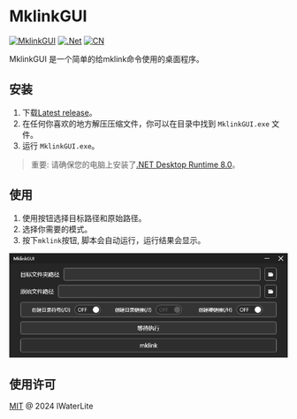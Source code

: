 # MklinkGUI

[![MklinkGUI](https://img.shields.io/badge/Mklink-%40lWaterLite-blue)](https://github.com/lWaterLite) [![.Net](https://img.shields.io/badge/.NET-8.0-green)](https://dotnet.microsoft.com/en-us/download/dotnet/8.0) [![CN](https://img.shields.io/badge/CN-ZH-orange)](README.zh.md)

MklinkGUI 是一个简单的给mklink命令使用的桌面程序。



## 安装

1. 下载[Latest release](https://github.com/lWaterLite/MklinkGUI/releases)。
2. 在任何你喜欢的地方解压压缩文件，你可以在目录中找到 `MklinkGUI.exe` 文件。
3. 运行 `MklinkGUI.exe`。

> 重要: 请确保您的电脑上安装了[.NET Desktop Runtime 8.0](https://dotnet.microsoft.com/en-us/download/dotnet/8.0)。



## 使用

1. 使用按钮选择目标路径和原始路径。
2. 选择你需要的模式。
3. 按下`mklink`按钮, 脚本会自动运行，运行结果会显示。

![review](assets/review.png)



## 使用许可

[MIT](LICENSE) @ 2024 lWaterLite
